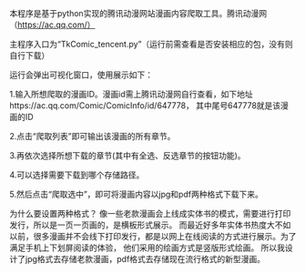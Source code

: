 本程序是基于python实现的腾讯动漫网站漫画内容爬取工具。腾讯动漫网（https://ac.qq.com/）

主程序入口为“TkComic_tencent.py”（运行前需查看是否安装相应的包，没有则自行下载）

运行会弹出可视化窗口，使用展示如下：

1.输入所想爬取的漫画ID。漫画id需上腾讯动漫网自行查看，如下地址https://ac.qq.com/Comic/ComicInfo/id/647778，
其中尾号647778就是该漫画的ID

2.点击“爬取列表”即可输出该漫画的所有章节。

3.再依次选择所想下载的章节(其中有全选、反选章节的按钮功能)。

4.可以选择需要下载到哪个存储路径。

5.然后点击“爬取选中”，即可将漫画内容以jpg和pdf两种格式下载下来。

为什么要设置两种格式？
像一些老款漫画会上线成实体书的模式，需要进行打印发行，所以是一页一页画的，是横板形式展示。
而最近好多年实体书热度大不如以前，很多漫画并不会线下打印发行，都是以网上在线阅读的方式进行展示。为了满足手机上下划屏阅读的体验，
他们采用的绘画方式是竖版形式绘画。
所以我设计了jpg格式去存储老款漫画，pdf格式去存储现在流行格式的新型漫画。
